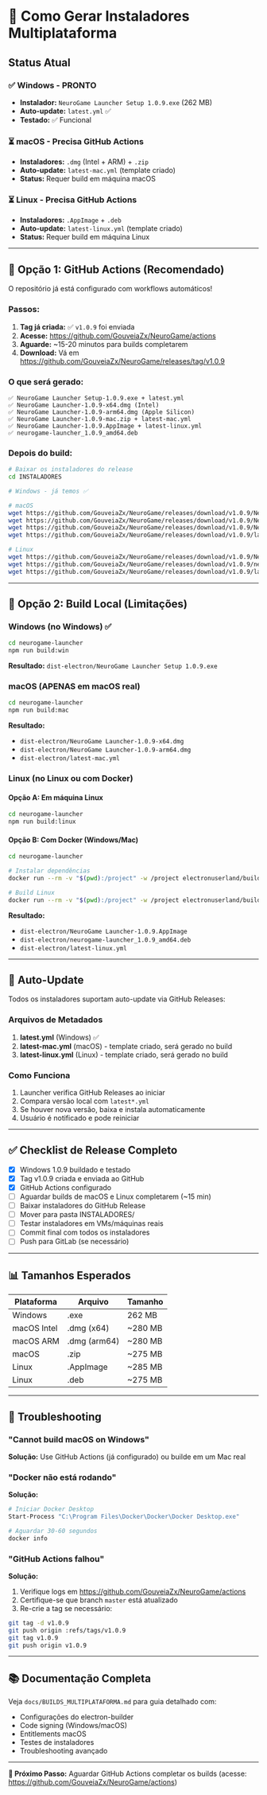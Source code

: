# 🚀 Como Gerar Instaladores Multiplataforma

## Status Atual

### ✅ Windows - PRONTO
- **Instalador:** `NeuroGame Launcher Setup 1.0.9.exe` (262 MB)
- **Auto-update:** `latest.yml` ✅
- **Testado:** ✅ Funcional

### ⏳ macOS - Precisa GitHub Actions
- **Instaladores:** `.dmg` (Intel + ARM) + `.zip`
- **Auto-update:** `latest-mac.yml` (template criado)
- **Status:** Requer build em máquina macOS

### ⏳ Linux - Precisa GitHub Actions
- **Instaladores:** `.AppImage` + `.deb`
- **Auto-update:** `latest-linux.yml` (template criado)
- **Status:** Requer build em máquina Linux

---

## 🎯 Opção 1: GitHub Actions (Recomendado)

O repositório já está configurado com workflows automáticos!

### Passos:

1. **Tag já criada:** ✅ `v1.0.9` foi enviada
2. **Acesse:** https://github.com/GouveiaZx/NeuroGame/actions
3. **Aguarde:** ~15-20 minutos para builds completarem
4. **Download:** Vá em https://github.com/GouveiaZx/NeuroGame/releases/tag/v1.0.9

### O que será gerado:

```
✅ NeuroGame Launcher Setup-1.0.9.exe + latest.yml
✅ NeuroGame Launcher-1.0.9-x64.dmg (Intel)
✅ NeuroGame Launcher-1.0.9-arm64.dmg (Apple Silicon)
✅ NeuroGame Launcher-1.0.9-mac.zip + latest-mac.yml
✅ NeuroGame Launcher-1.0.9.AppImage + latest-linux.yml
✅ neurogame-launcher_1.0.9_amd64.deb
```

### Depois do build:

```bash
# Baixar os instaladores do release
cd INSTALADORES

# Windows - já temos ✅

# macOS
wget https://github.com/GouveiaZx/NeuroGame/releases/download/v1.0.9/NeuroGame\ Launcher-1.0.9-x64.dmg
wget https://github.com/GouveiaZx/NeuroGame/releases/download/v1.0.9/NeuroGame\ Launcher-1.0.9-arm64.dmg
wget https://github.com/GouveiaZx/NeuroGame/releases/download/v1.0.9/NeuroGame\ Launcher-1.0.9-mac.zip
wget https://github.com/GouveiaZx/NeuroGame/releases/download/v1.0.9/latest-mac.yml

# Linux
wget https://github.com/GouveiaZx/NeuroGame/releases/download/v1.0.9/NeuroGame\ Launcher-1.0.9.AppImage
wget https://github.com/GouveiaZx/NeuroGame/releases/download/v1.0.9/neurogame-launcher_1.0.9_amd64.deb
wget https://github.com/GouveiaZx/NeuroGame/releases/download/v1.0.9/latest-linux.yml
```

---

## 🎯 Opção 2: Build Local (Limitações)

### Windows (no Windows) ✅

```bash
cd neurogame-launcher
npm run build:win
```

**Resultado:** `dist-electron/NeuroGame Launcher Setup 1.0.9.exe`

### macOS (APENAS em macOS real)

```bash
cd neurogame-launcher
npm run build:mac
```

**Resultado:**
- `dist-electron/NeuroGame Launcher-1.0.9-x64.dmg`
- `dist-electron/NeuroGame Launcher-1.0.9-arm64.dmg`
- `dist-electron/latest-mac.yml`

### Linux (no Linux ou com Docker)

#### Opção A: Em máquina Linux

```bash
cd neurogame-launcher
npm run build:linux
```

#### Opção B: Com Docker (Windows/Mac)

```bash
cd neurogame-launcher

# Instalar dependências
docker run --rm -v "$(pwd):/project" -w /project electronuserland/builder:wine npm ci

# Build Linux
docker run --rm -v "$(pwd):/project" -w /project electronuserland/builder:wine npm run build:linux
```

**Resultado:**
- `dist-electron/NeuroGame Launcher-1.0.9.AppImage`
- `dist-electron/neurogame-launcher_1.0.9_amd64.deb`
- `dist-electron/latest-linux.yml`

---

## 🔄 Auto-Update

Todos os instaladores suportam auto-update via GitHub Releases:

### Arquivos de Metadados

1. **latest.yml** (Windows) ✅
2. **latest-mac.yml** (macOS) - template criado, será gerado no build
3. **latest-linux.yml** (Linux) - template criado, será gerado no build

### Como Funciona

1. Launcher verifica GitHub Releases ao iniciar
2. Compara versão local com `latest*.yml`
3. Se houver nova versão, baixa e instala automaticamente
4. Usuário é notificado e pode reiniciar

---

## ✅ Checklist de Release Completo

- [x] Windows 1.0.9 buildado e testado
- [x] Tag v1.0.9 criada e enviada ao GitHub
- [x] GitHub Actions configurado
- [ ] Aguardar builds de macOS e Linux completarem (~15 min)
- [ ] Baixar instaladores do GitHub Release
- [ ] Mover para pasta INSTALADORES/
- [ ] Testar instaladores em VMs/máquinas reais
- [ ] Commit final com todos os instaladores
- [ ] Push para GitLab (se necessário)

---

## 📊 Tamanhos Esperados

| Plataforma | Arquivo | Tamanho |
|------------|---------|---------|
| Windows | .exe | 262 MB |
| macOS Intel | .dmg (x64) | ~280 MB |
| macOS ARM | .dmg (arm64) | ~280 MB |
| macOS | .zip | ~275 MB |
| Linux | .AppImage | ~285 MB |
| Linux | .deb | ~275 MB |

---

## 🐛 Troubleshooting

### "Cannot build macOS on Windows"
**Solução:** Use GitHub Actions (já configurado) ou builde em um Mac real

### "Docker não está rodando"
**Solução:**
```bash
# Iniciar Docker Desktop
Start-Process "C:\Program Files\Docker\Docker\Docker Desktop.exe"

# Aguardar 30-60 segundos
docker info
```

### "GitHub Actions falhou"
**Solução:**
1. Verifique logs em https://github.com/GouveiaZx/NeuroGame/actions
2. Certifique-se que branch `master` está atualizado
3. Re-crie a tag se necessário:
```bash
git tag -d v1.0.9
git push origin :refs/tags/v1.0.9
git tag v1.0.9
git push origin v1.0.9
```

---

## 📚 Documentação Completa

Veja `docs/BUILDS_MULTIPLATAFORMA.md` para guia detalhado com:
- Configurações do electron-builder
- Code signing (Windows/macOS)
- Entitlements macOS
- Testes de instaladores
- Troubleshooting avançado

---

**🎯 Próximo Passo:** Aguardar GitHub Actions completar os builds (acesse: https://github.com/GouveiaZx/NeuroGame/actions)
